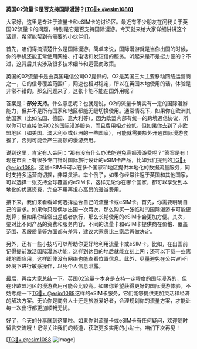 **英国02流量卡是否支持国际漫游？[[TG💪+ @esim1088](https://t.me/s/esim1088)]**

大家好，这里是专注于流量卡和eSIM卡的讨论区。最近有不少朋友在问我关于英国02流量卡的问题，特别是它是否支持国际漫游。今天就来给大家详细讲讲这个话题，希望能帮到有需要的小伙伴们。

首先，咱们得搞清楚什么是国际漫游。简单来说，国际漫游就是当你出国的时候，你的手机还能正常使用网络、打电话和发短信的服务。听起来是不是挺方便的？不过，这背后其实涉及很多技术细节和运营商政策。

英国的02流量卡是由英国电信公司O2提供的。O2是英国三大主要移动网络运营商之一，它的信号覆盖范围广，网速也相对稳定，所以在英国本地使用的话，体验是非常不错的。那么问题来了，这张卡能不能在国外用呢？

答案是：**部分支持**。什么意思呢？也就是说，O2的流量卡确实有一定的国际漫游能力，但并不是所有国家和地区都能无缝切换使用。通常情况下，如果你在欧洲其他国家（比如法国、德国、意大利等），因为欧盟内部有统一的跨境通信协议，所以你可以直接使用O2的国际漫游服务，而且费用相对较低。但如果你去到了非欧盟地区（如美国、澳大利亚或亚洲的一些国家），可能就需要额外开通国际漫游套餐了，否则可能会产生高额的漫游费用。

说到这里，肯定有人会问：“那有没有什么办法能避免高额漫游费呢？”答案是有！现在市面上有很多专门针对国际旅行设计的eSIM卡产品，比如我们提到的[TG💪+ @esim1088](https://t.me/s/esim1088)。这些eSIM卡可以在多个国家和地区提供本地化的数据流量服务，同时支持多运营商切换，非常灵活。举个例子，如果你经常往返于英国和其他国家，可以选择一张支持全球覆盖的eSIM卡，这样无论你在哪个国家，都可以享受到本地化的优惠资费，完全不用再担心高昂的漫游费用。

接下来，我们来看看如何选择适合自己的流量卡或eSIM卡。首先，你需要明确自己的需求。如果你只是偶尔出国一次两次，那么购买一张临时的国际漫游卡可能更划算；但如果你经常出差或者旅行，那么长期使用的eSIM卡会更加方便。其次，要对比不同产品的资费和服务内容。不同的流量卡和eSIM卡提供商在价格、覆盖范围、客服质量等方面都有差异，建议大家货比三家后再做决定。

另外，还有一些小技巧可以帮助你更好地利用流量卡或eSIM卡。比如，在出国前记得提前激活国际漫游功能，这样到达目的地后就能立刻上网；还可以下载一些离线地图应用，这样即使没有网络也能查看位置信息。此外，尽量避免在公共Wi-Fi环境下进行敏感操作，以免个人信息泄露。

最后，再给大家总结一下。英国02流量卡本身是支持一定程度的国际漫游的，但在非欧盟地区的漫游费用可能会比较高。如果你希望获得更好的国际漫游体验，不妨考虑一下[TG💪+ @esim1088](https://t.me/s/esim1088)这样的eSIM卡服务，它们能够提供更加灵活和经济的解决方案。无论你是商务人士还是旅游爱好者，合理规划你的流量方案，才能让每一次出行都更加顺畅无忧。

好了，今天的分享就到这里啦。如果你对流量卡或eSIM卡有任何疑问，欢迎随时留言交流哦！记得关注我们的频道，获取更多实用的小贴士。咱们下次再见！

[[TG💪+ @esim1088](https://t.me/s/esim1088) ![Image](https://i.postimg.cc/4NQfJmqS/Snipaste-2025-05-13-00-14-12.png)]